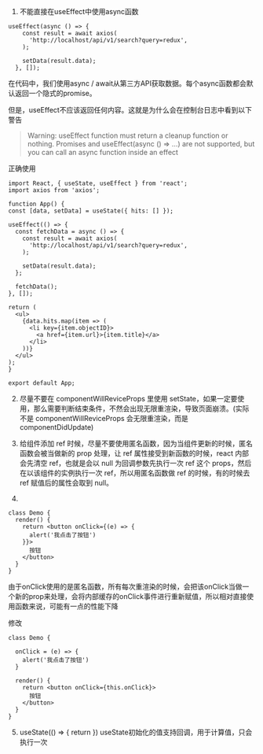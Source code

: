 1. 不能直接在useEffect中使用async函数
```
useEffect(async () => {
    const result = await axios(
      'http://localhost/api/v1/search?query=redux',
    );

    setData(result.data);
  }, []);
  ```
  在代码中，我们使用async / await从第三方API获取数据。每个async函数都会默认返回一个隐式的promise。
  
  但是，useEffect不应该返回任何内容。这就是为什么会在控制台日志中看到以下警告
  
  > Warning: useEffect function must return a cleanup function or nothing. Promises and useEffect(async () => …) are not supported, but you can call an async function inside an effect
  
  正确使用
  ```
  import React, { useState, useEffect } from 'react';
import axios from 'axios';

function App() {
  const [data, setData] = useState({ hits: [] });

  useEffect(() => {
    const fetchData = async () => {
      const result = await axios(
        'http://localhost/api/v1/search?query=redux',
      );

      setData(result.data);
    };

    fetchData();
  }, []);

  return (
    <ul>
      {data.hits.map(item => (
        <li key={item.objectID}>
          <a href={item.url}>{item.title}</a>
        </li>
      ))}
    </ul>
  );
}

export default App;
```
2. 尽量不要在 componentWillReviceProps 里使用 setState，如果一定要使用，那么需要判断结束条件，不然会出现无限重渲染，导致页面崩溃。(实际不是 componentWillReviceProps 会无限重渲染，而是 componentDidUpdate)

3. 给组件添加 ref 时候，尽量不要使用匿名函数，因为当组件更新的时候，匿名函数会被当做新的 prop 处理，让 ref 属性接受到新函数的时候，react 内部会先清空 ref，也就是会以 null 为回调参数先执行一次 ref 这个 props，然后在以该组件的实例执行一次 ref，所以用匿名函数做 ref 的时候，有的时候去 ref 赋值后的属性会取到 null。

4. 
```
class Demo {
  render() {
    return <button onClick={(e) => {
      alert('我点击了按钮')
    }}>
      按钮
    </button>
  }
}
```
由于onClick使用的是匿名函数，所有每次重渲染的时候，会把该onClick当做一个新的prop来处理，会将内部缓存的onClick事件进行重新赋值，所以相对直接使用函数来说，可能有一点的性能下降

修改
```
class Demo {

  onClick = (e) => {
    alert('我点击了按钮')
  }

  render() {
    return <button onClick={this.onClick}>
      按钮
    </button>
  }
}
```

5. useState(() => { return })
useState初始化的值支持回调，用于计算值，只会执行一次